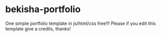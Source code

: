 # bekisha-portfolio
One simple portfolio template in js/html/css free!!!
Please if you edit this template give a credits, thanks!
